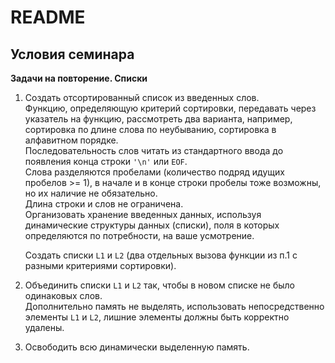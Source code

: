 # README

## Условия семинара

**Задачи на повторение. Списки**  

1. Создать отсортированный список из введенных слов.  
   Функцию, определяющую критерий сортировки, передавать через указатель на функцию, рассмотреть два варианта, например, сортировка по длине слова по неубыванию, сортировка в алфавитном порядке.  
   Последовательность слов читать из стандартного ввода до появления конца строки `'\n'` или `EOF`.  
   Слова разделяются пробелами (количество подряд идущих пробелов >= 1), в начале и в конце строки пробелы тоже возможны, но их наличие не обязательно.  
   Длина строки и слов не ограничена.  
   Организовать хранение введенных данных, используя динамические структуры данных (списки), поля в которых определяются по потребности, на ваше усмотрение.  

   Создать списки `L1` и `L2` (два отдельных вызова функции из п.1 с разными критериями сортировки).

2. Объединить списки `L1` и `L2` так, чтобы в новом списке не было одинаковых слов.  
   Дополнительно память не выделять, использовать непосредственно элементы `L1` и `L2`, лишние элементы должны быть корректно удалены.  

3. Освободить всю динамически выделенную память.  
